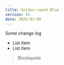 ```yaml
---
title: Golden-rayed Blue
version: 41
date: 2025-01-09
---
```


Some change log

- List item
- List item

> Blockquote
